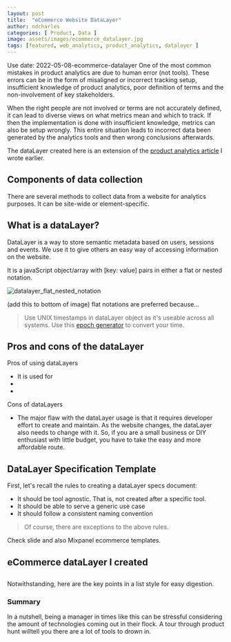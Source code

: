 ```yaml
---
layout: post
title:  "eCommerce Website DataLayer"
author: ndcharles
categories: [ Product, Data ]
image: assets/images/ecommerce_datalayer.jpg
tags: [featured, web_analytics, product_analytics, datalayer ]
---
```

Use date: 2022-05-08-ecommerce-datalayer
One of the most common mistakes in product analytics are due to human error (not tools). These errors can be in the form of misaligned or incorrect tracking setup, insufficient knowledge of product analytics, poor definition of terms and the non-involvement of key stakeholders.

When the right people are not involved or terms are not accurately defined, it can lead to diverse views on what metrics mean and which to track. If then the implementation is done with insufficient knowledge, metrics can also be setup wrongly. This entire situation leads to incorrect data been generated by the analytics tools and then wrong conclusions afterwards.

The dataLayer created here is an extension of the [product analytics article]({{site.baseutl}}/cxl-product-analytics-how-data-build-products-customers-need) I wrote earlier.

## Components of data collection
There are several methods to collect data from a website for analytics purposes. It can be site-wide or element-specific. 

## What is a dataLayer?
DataLayer is a way to store semantic metadata based on users, sessions and events. We use it to give others an easy way of accessing information on the website.

It is a javaScript object/array with \[key: value] pairs in either a flat or nested notation.

![datalayer_flat_nested_notation]()

(add this to bottom of image) flat notations are preferred because...

> Use UNIX timestamps in dataLayer object as it's useable across all systems. Use this [epoch generator](https://www.epochconverter.com/) to convert your time.

## Pros and cons of the dataLayer
Pros of using dataLayers
- It is used for 
- 
- 

Cons of dataLayers
- The major flaw with the dataLayer usage is that it requires developer effort to create and maintain. As the website changes, the dataLayer also needs to change with it. So, if you are a small business or DIY enthusiast with little budget, you have to take the easy and more affordable route.

## DataLayer Specification Template
First, let's recall the rules to creating a dataLayer specs document:
- It should be tool agnostic. That is, not created after a specific tool.
- It should be able to serve a generic use case
- It should follow a consistent naming convention

> Of course, there are exceptions to the above rules.

Check slide and also Mixpanel ecommerce templates.

## eCommerce dataLayer I created


##

Notwithstanding, here are the key points in a list style for easy digestion.

### Summary 
In a nutshell, being a manager in times like this can be stressful considering the amount of technologies coming out in their flock. A tour through product hunt willtell you there are a lot of tools to drown in. 